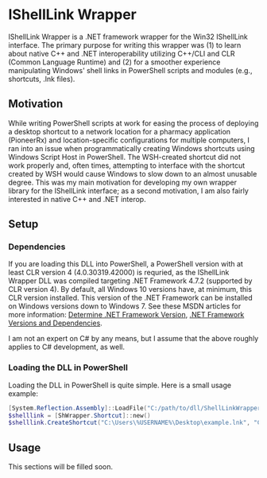 # IShellLink Wrapper
IShellLink Wrapper is a .NET framework wrapper for the Win32 IShellLink interface. The primary purpose for writing this wrapper was (1) to learn about native C++ and .NET interoperability utilizing C++/CLI and CLR (Common Language Runtime) and (2) for a smoother experience manipulating Windows' shell links in PowerShell scripts and modules (e.g., shortcuts, .lnk files). 

## Motivation
While writing PowerShell scripts at work for easing the process of deploying a desktop shortcut to a network location for a pharmacy application (PioneerRx) and location-specific configurations for multiple computers, I ran into an issue when programmatically creating Windows shortcuts using Windows Script Host in PowerShell. The WSH-created shortcut did not work properly and, often times, attempting to interface with the shortcut created by WSH would cause Windows to slow down to an almost unusable degree. This was my main motivation for developing my own wrapper library for the IShellLink interface; as a second motivation, I am also fairly interested in native C++ and .NET interop.

## Setup
### Dependencies
If you are loading this DLL into PowerShell, a PowerShell version with at least CLR version 4 (4.0.30319.42000) is requried, as the IShellLink Wrapper DLL was compiled targeting .NET Framework 4.7.2 (supported by CLR version 4). By default, all Windows 10 versions have, at minimum, this CLR version installed. This version of the .NET Framework can be installed on Windows versions down to Windows 7. See these MSDN articles for more information: [Determine .NET Framework Version](#https://learn.microsoft.com/en-us/dotnet/framework/migration-guide/how-to-determine-which-versions-are-installed), [.NET Framework Versions and Dependencies](#https://learn.microsoft.com/en-us/dotnet/framework/migration-guide/versions-and-dependencies).

I am not an expert on C# by any means, but I assume that the above roughly applies to C# development, as well.
### Loading the DLL in PowerShell
Loading the DLL in PowerShell is quite simple. Here is a small usage example:
```powershell
[System.Reflection.Assembly]::LoadFile("C:/path/to/dll/ShellLinkWrapper.dll")
$shelllink = [ShWrapper.Shortcut]::new()
$shelllink.CreateShortcut("C:\Users\%USERNAME%\Desktop\example.lnk", "C:\Program Files\BraveSoftware\Brave-Browser\Application\brave.exe", "description...", [NullString]::Value, "C:\Program Files\BraveSoftware\Brave-Browser\Application", "C:\Program Files\BraveSoftware\Brave-Browser\Application")
```
## Usage 
This sections will be filled soon.

